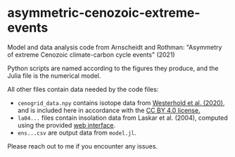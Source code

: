# asymmetric-cenozoic-extreme-events

Model and data analysis code from Arnscheidt and Rothman: "Asymmetry of extreme Cenozoic climate-carbon cycle events" (2021)

Python scripts are named according to the figures they produce, and the Julia file is the numerical model. 

All other files contain data needed by the code files:

* `cenogrid_data.npy` contains isotope data from [Westerhold et al. (2020)](https://doi.pangaea.de/10.1594/PANGAEA.917503), and is included here in accordance with the [CC BY 4.0 license.](https://creativecommons.org/licenses/by/4.0/) 
* `la04...` files contain insolation data from Laskar et al. (2004), computed using the provided [web interface](http://vo.imcce.fr/insola/earth/online/earth/online/index.php).
* `ens...csv` are output data from `model.jl`.

Please reach out to me if you encounter any issues.
